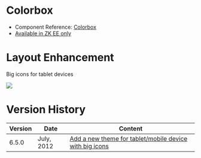 

# Colorbox

- Component Reference:
  [Colorbox](ZK_Component_Reference/Input/Colorbox)
- [Available in ZK EE only](http://www.zkoss.org/product/edition.dsp)

# Layout Enhancement

Big icons for tablet devices

![](images/Colorbox_Tablet_Example.png)

# Version History

| Version | Date       | Content                                                                                            |
|---------|------------|----------------------------------------------------------------------------------------------------|
| 6.5.0   | July, 2012 | [Add a new theme for tablet/mobile device with big icons](http://tracker.zkoss.org/browse/ZK-1247) |


